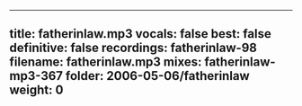 
---
title: fatherinlaw.mp3
vocals: false
best: false
definitive: false
recordings: fatherinlaw-98
filename: fatherinlaw.mp3
mixes: fatherinlaw-mp3-367
folder: 2006-05-06/fatherinlaw
weight: 0
---
